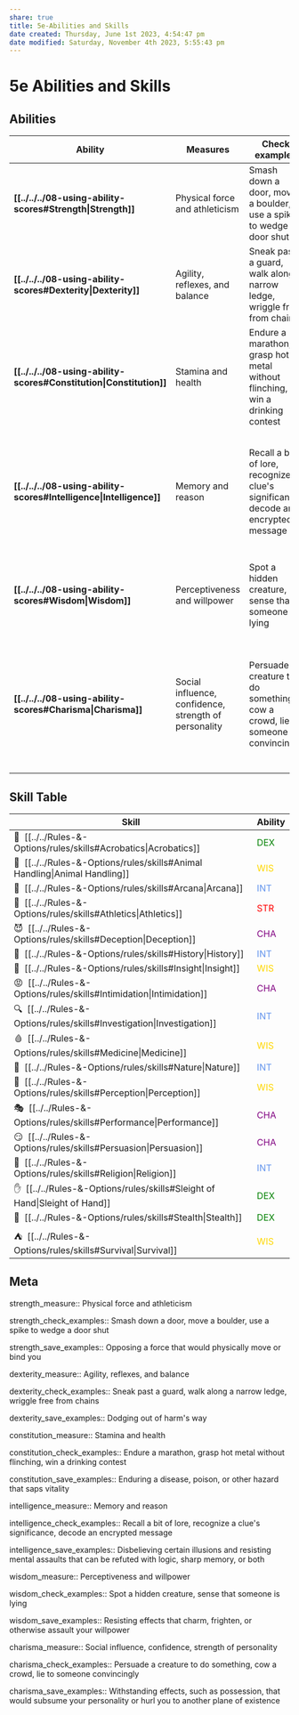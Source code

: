 ```yaml
---
share: true
title: 5e-Abilities and Skills
date created: Thursday, June 1st 2023, 4:54:47 pm
date modified: Saturday, November 4th 2023, 5:55:43 pm
---
```

# 5e Abilities and Skills

## Abilities

| Ability                                                    | Measures                     | Check examples                      | Saving Throws                      |
| ---------------------------------------------------------- | ---------------------------- | ----------------------------------- | ---------------------------------- |
| **[[../../../08-using-ability-scores#Strength\|Strength]]**         | Physical force and athleticism     | Smash down a door, move a boulder, use a spike to wedge a door shut     | Opposing a force that would physically move or bind you     |
| **[[../../../08-using-ability-scores#Dexterity\|Dexterity]]**       | Agility, reflexes, and balance    | Sneak past a guard, walk along a narrow ledge, wriggle free from chains    | Dodging out of harm's way    |
| **[[../../../08-using-ability-scores#Constitution\|Constitution]]** | Stamina and health | Endure a marathon, grasp hot metal without flinching, win a drinking contest | Enduring a disease, poison, or other hazard that saps vitality |
| **[[../../../08-using-ability-scores#Intelligence\|Intelligence]]** | Memory and reason | Recall a bit of lore, recognize a clue's significance, decode an encrypted message | Disbelieving certain illusions and resisting mental assaults that can be refuted with logic, sharp memory, or both |
| **[[../../../08-using-ability-scores#Wisdom\|Wisdom]]**             | Perceptiveness and willpower       | Spot a hidden creature, sense that someone is lying       | Resisting effects that charm, frighten, or otherwise assault your willpower       |
| **[[../../../08-using-ability-scores#Charisma\|Charisma]]**         | Social influence, confidence, strength of personality     | Persuade a creature to do something, cow a crowd, lie to someone convincingly     | Withstanding effects, such as possession, that would subsume your personality or hurl you to another plane of existence     |

## Skill Table

| Skill                                                                         | Ability                                       |
|-------------------------------------------------------------------------------|-----------------------------------------------|
| 🦶 &nbsp;[[../../Rules-&-Options/rules/skills#Acrobatics\|Acrobatics]]           | <span style="color:green">DEX</span>          |
| 🐴 &nbsp;[[../../Rules-&-Options/rules/skills#Animal Handling\|Animal Handling]] | <span style="color:gold">WIS</span>           |
| 💫 &nbsp;[[../../Rules-&-Options/rules/skills#Arcana\|Arcana]]                   | <span style="color:cornflowerblue">INT</span> |
| 💪 &nbsp;[[../../Rules-&-Options/rules/skills#Athletics\|Athletics]]             | <span style="color:red">STR</span>            |
| 😈 &nbsp;[[../../Rules-&-Options/rules/skills#Deception\|Deception]]             | <span style="color:purple">CHA</span>         |
| 📜 &nbsp;[[../../Rules-&-Options/rules/skills#History\|History]]                 | <span style="color:cornflowerblue">INT</span> |
| 🤔 &nbsp;[[../../Rules-&-Options/rules/skills#Insight\|Insight]]                 | <span style="color:gold">WIS</span>           |
| 😡 &nbsp;[[../../Rules-&-Options/rules/skills#Intimidation\|Intimidation]]       | <span style="color:purple">CHA</span>         |
| 🔍 &nbsp;[[../../Rules-&-Options/rules/skills#Investigation\|Investigation]]     | <span style="color:cornflowerblue">INT</span> |
| 🩸 &nbsp;[[../../Rules-&-Options/rules/skills#Medicine\|Medicine]]               | <span style="color:gold">WIS</span>           |
| 🌳 &nbsp;[[../../Rules-&-Options/rules/skills#Nature\|Nature]]                   | <span style="color:cornflowerblue">INT</span> |
| 👀 &nbsp;[[../../Rules-&-Options/rules/skills#Perception\|Perception]]           | <span style="color:gold">WIS</span>           |
| 🎭 &nbsp;[[../../Rules-&-Options/rules/skills#Performance\|Performance]]         | <span style="color:purple">CHA</span>         |
| 😏 &nbsp;[[../../Rules-&-Options/rules/skills#Persuasion\|Persuasion]]           | <span style="color:purple">CHA</span>         |
| 🙏 &nbsp;[[../../Rules-&-Options/rules/skills#Religion\|Religion]]               | <span style="color:cornflowerblue">INT</span> |
| ✋ &nbsp;[[../../Rules-&-Options/rules/skills#Sleight of Hand\|Sleight of Hand]] | <span style="color:green">DEX</span>          |
| 🤫 &nbsp;[[../../Rules-&-Options/rules/skills#Stealth\|Stealth]]                 | <span style="color:green">DEX</span>          |
| ⛺ &nbsp;[[../../Rules-&-Options/rules/skills#Survival\|Survival]]               | <span style="color:gold">WIS</span>           |

## Meta

strength_measure:: Physical force and athleticism	

strength_check_examples:: Smash down a door, move a boulder, use a spike to wedge a door shut

strength_save_examples:: Opposing a force that would physically move or bind you

dexterity_measure:: Agility, reflexes, and balance

dexterity_check_examples:: Sneak past a guard, walk along a narrow ledge, wriggle free from chains

dexterity_save_examples:: Dodging out of harm's way

constitution_measure:: Stamina and health

constitution_check_examples:: Endure a marathon, grasp hot metal without flinching, win a drinking contest

constitution_save_examples:: Enduring a disease, poison, or other hazard that saps vitality

intelligence_measure:: Memory and reason

intelligence_check_examples:: Recall a bit of lore, recognize a clue's significance, decode an encrypted message

intelligence_save_examples:: Disbelieving certain illusions and resisting mental assaults that can be refuted with logic, sharp memory, or both

wisdom_measure:: Perceptiveness and willpower

wisdom_check_examples:: Spot a hidden creature, sense that someone is lying

wisdom_save_examples:: Resisting effects that charm, frighten, or otherwise assault your willpower

charisma_measure:: Social influence, confidence, strength of personality

charisma_check_examples:: Persuade a creature to do something, cow a crowd, lie to someone convincingly

charisma_save_examples:: Withstanding effects, such as possession, that would subsume your personality or hurl you to another plane of existence
